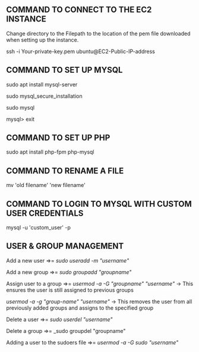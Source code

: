 ## COMMAND TO CONNECT TO THE EC2 INSTANCE
Change directory to the Filepath to the location of the pem file downloaded when setting up the instance.

ssh -i Your-private-key.pem ubuntu@EC2-Public-IP-address

## COMMAND TO SET UP MYSQL
sudo apt install mysql-server

sudo mysql_secure_installation

sudo mysql

mysql> exit

## COMMAND TO SET UP PHP
sudo apt install php-fpm php-mysql

## COMMAND TO RENAME A FILE
mv 'old filename' 'new filename'

## COMMAND TO LOGIN TO MYSQL WITH CUSTOM USER CREDENTIALS
mysql -u 'custom_user' -p

## USER & GROUP MANAGEMENT
Add a new user =>= _sudo useradd -m "username"_

Add a new group =>= _sudo groupadd "groupname"_

Assign user to a group =>= _usermod -a -G "groupname" "username"_ -> This ensures the user is still assigned to previous groups

_usermod -a -g "group-name" "username"_ -> This removes the user from all previously added groups and assigns to the specified group

Delete a user =>= _sudo userdel "username"_

Delete a group =>= _sudo groupdel "groupname"

Adding a user to the sudoers file =>= _usermod -a -G sudo "username"_

